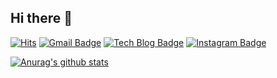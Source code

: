 ##  Hi there 👋 



[![Hits](https://hits.seeyoufarm.com/api/count/incr/badge.svg?url=https%3A%2F%2Fgithub.com%2FJIINHEO&count_bg=%2379C83D&title_bg=%23555555&icon=&icon_color=%23E7E7E7&title=hits&edge_flat=false)](https://hits.seeyoufarm.com) [![Gmail Badge](https://img.shields.io/badge/Gmail-d14836?style=flat-square&logo=Gmail&logoColor=white&link=mailto:gjwldls123@gmail.com)](mailto:gjwldls123@gmail.com) [![Tech Blog Badge](http://img.shields.io/badge/-Tech%20blog-black?style=flat-square&logo=github&link=https://jiinheo.tistory.com/)](https:https://jiinheo.tistory.com/) [![Instagram Badge](https://img.shields.io/badge/instagram-E4405F?style=flat-square&logo=instagram&logoColor=white&link=https://https://www.instagram.com/ji_________in/)](https://www.facebook.com/harim.kang)


[![Anurag's github stats](https://github-readme-stats.vercel.app/api?username=JIINHEO&count_private=true&show_icons=true)](https://github.com/anuraghazra/github-readme-stats)


	
